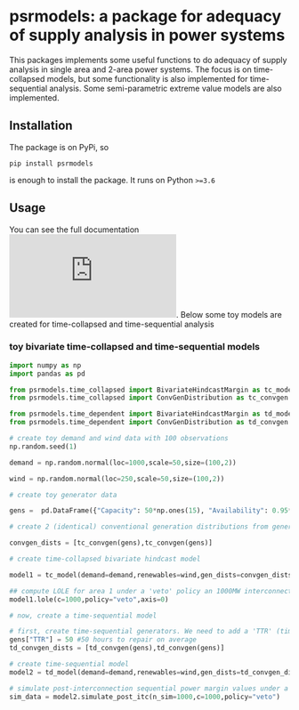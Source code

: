 # psrmodels: a package for adequacy of supply analysis in power systems

This packages implements some useful functions to do adequacy of supply analysis in single area and 2-area power systems. The focus is on time-collapsed models, but some functionality is also implemented for time-sequential analysis. Some semi-parametric extreme value models are also implemented.

## Installation

The package is on PyPi, so 

```
pip install psrmodels 
```

is enough to install the package. It runs on Python `>=3.6`

## Usage

You can see the full documentation ![here](https://nestorsag.github.io/psrmodels/index.html#package). Below some toy models are created for time-collapsed and time-sequential analysis

### toy bivariate time-collapsed and time-sequential models

```py
import numpy as np
import pandas as pd

from psrmodels.time_collapsed import BivariateHindcastMargin as tc_model
from psrmodels.time_collapsed import ConvGenDistribution as tc_convgen

from psrmodels.time_dependent import BivariateHindcastMargin as td_model
from psrmodels.time_dependent import ConvGenDistribution as td_convgen

# create toy demand and wind data with 100 observations
np.random.seed(1)

demand = np.random.normal(loc=1000,scale=50,size=(100,2))

wind = np.random.normal(loc=250,scale=50,size=(100,2))

# create toy generator data

gens =  pd.DataFrame({"Capacity": 50*np.ones(15), "Availability": 0.95*np.ones(15)})

# create 2 (identical) conventional generation distributions from generator data

convgen_dists = [tc_convgen(gens),tc_convgen(gens)]

# create time-collapsed bivariate hindcast model

model1 = tc_model(demand=demand,renewables=wind,gen_dists=convgen_dists)

## compute LOLE for area 1 under a 'veto' policy an 1000MW interconnection capacity
model1.lole(c=1000,policy="veto",axis=0)

# now, create a time-sequential model

# first, create time-sequential generators. We need to add a 'TTR' (time to repair) column to our generator data
gens["TTR"] = 50 #50 hours to repair on average
td_convgen_dists = [td_convgen(gens),td_convgen(gens)]

# create time-sequential model
model2 = td_model(demand=demand,renewables=wind,gen_dists=td_convgen_dists)

# simulate post-interconnection sequential power margin values under a veto policy and 1000MW interconnection
sim_data = model2.simulate_post_itc(n_sim=1000,c=1000,policy="veto")
```
